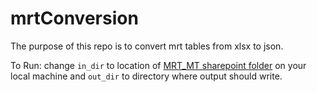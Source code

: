# mrtConversion
The purpose of this repo is to convert mrt tables from xlsx to json. 

To Run: change `in_dir` to location of [MRT_MT sharepoint folder](https://msair.sharepoint.com/sites/Ext4/SPO-2560/Shared%20Documents/Forms/AllItems.aspx?viewid=88c53b21%2D57ff%2D4180%2D8a22%2D5a177bb81dc2&id=%2Fsites%2FExt4%2FSPO%2D2560%2FShared%20Documents%2FMT%5FMRT) on your local machine and `out_dir` to directory where output should write. 
